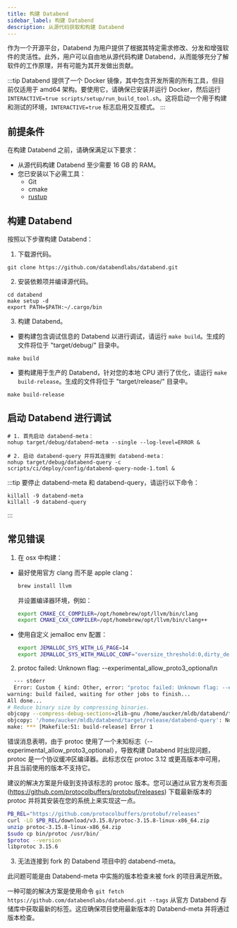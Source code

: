 ```yaml
---
title: 构建 Databend
sidebar_label: 构建 Databend
description: 从源代码获取和构建 Databend
---
```


作为一个开源平台，Databend 为用户提供了根据其特定需求修改、分发和增强软件的灵活性。此外，用户可以自由地从源代码构建 Databend，从而能够充分了解软件的工作原理，并有可能为其开发做出贡献。

:::tip
Databend 提供了一个 Docker 镜像，其中包含开发所需的所有工具，但目前仅适用于 amd64 架构。要使用它，请确保已安装并运行 Docker，然后运行 `INTERACTIVE=true scripts/setup/run_build_tool.sh`。这将启动一个用于构建和测试的环境，`INTERACTIVE=true` 标志启用交互模式。
:::

## 前提条件

在构建 Databend 之前，请确保满足以下要求：

- 从源代码构建 Databend 至少需要 16 GB 的 RAM。
- 您已安装以下必需工具：
  - Git
  - cmake
  - [rustup](https://rustup.rs/)

## 构建 Databend

按照以下步骤构建 Databend：

1. 下载源代码。

```shell
git clone https://github.com/databendlabs/databend.git
```

2. 安装依赖项并编译源代码。

```shell
cd databend
make setup -d
export PATH=$PATH:~/.cargo/bin
```

3. 构建 Databend。

- 要构建包含调试信息的 Databend 以进行调试，请运行 `make build`。生成的文件将位于 "target/debug/" 目录中。

```shell
make build
```

- 要构建用于生产的 Databend，针对您的本地 CPU 进行了优化，请运行 `make build-release`。生成的文件将位于 "target/release/" 目录中。

```shell
make build-release
```

## 启动 Databend 进行调试

```shell
# 1. 首先启动 databend-meta：
nohup target/debug/databend-meta --single --log-level=ERROR &

# 2. 启动 databend-query 并将其连接到 databend-meta：
nohup target/debug/databend-query -c scripts/ci/deploy/config/databend-query-node-1.toml &
```

:::tip
要停止 databend-meta 和 databend-query，请运行以下命令：

```shell
killall -9 databend-meta
killall -9 databend-query
```

:::

## 常见错误

1. 在 osx 中构建：

- 最好使用官方 clang 而不是 apple clang：

  ```bash
  brew install llvm
  ```

  并设置编译器环境，例如：

  ```bash
  export CMAKE_CC_COMPILER=/opt/homebrew/opt/llvm/bin/clang
  export CMAKE_CXX_COMPILER=/opt/homebrew/opt/llvm/bin/clang++
  ```

- 使用自定义 jemalloc env 配置：
  ```bash
  export JEMALLOC_SYS_WITH_LG_PAGE=14
  export JEMALLOC_SYS_WITH_MALLOC_CONF="oversize_threshold:0,dirty_decay_ms:5000,muzzy_decay_ms:5000"
  ```

2. protoc failed: Unknown flag: --experimental_allow_proto3_optional\n

```bash
  --- stderr
  Error: Custom { kind: Other, error: "protoc failed: Unknown flag: --experimental_allow_proto3_optional\n" }
warning: build failed, waiting for other jobs to finish...
All done...
# Reduce binary size by compressing binaries.
objcopy --compress-debug-sections=zlib-gnu /home/aucker/mldb/databend/target/release/databend-query
objcopy: '/home/aucker/mldb/databend/target/release/databend-query': No such file
make: *** [Makefile:51: build-release] Error 1
```

错误消息表明，由于 protoc 使用了一个未知标志（--experimental_allow_proto3_optional），导致构建 Databend 时出现问题，protoc 是一个协议缓冲区编译器。此标志仅在 protoc 3.12 或更高版本中可用，并且当前使用的版本不支持它。

建议的解决方案是升级到支持该标志的 protoc 版本。您可以通过从官方发布页面 (https://github.com/protocolbuffers/protobuf/releases) 下载最新版本的 protoc 并将其安装在您的系统上来实现这一点。

```bash
PB_REL="https://github.com/protocolbuffers/protobuf/releases"
curl -LO $PB_REL/download/v3.15.8/protoc-3.15.8-linux-x86_64.zip
unzip protoc-3.15.8-linux-x86_64.zip
$sudo cp bin/protoc /usr/bin/
$protoc --version
libprotoc 3.15.6
```

3. 无法连接到 fork 的 Databend 项目中的 databend-meta。

此问题可能是由 Databend-meta 中实施的版本检查未被 fork 的项目满足所致。

一种可能的解决方案是使用命令 `git fetch https://github.com/databendlabs/databend.git --tags` 从官方 Databend 存储库中获取最新的标签。这应确保项目使用最新版本的 Databend-meta 并将通过版本检查。
